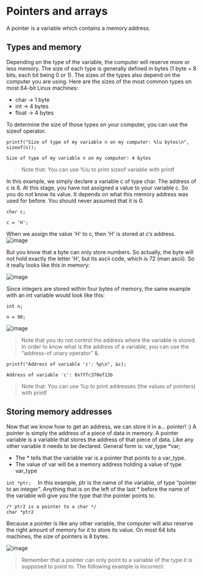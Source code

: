 # Pointers and arrays
A pointer is a variable which contains a memory address.

## Types and memory
Depending on the type of the variable, the computer will reserve more or less memory. The size of each type is generally defined in bytes (1 byte = 8 bits, each bit being 0 or 1). The sizes of the types also depend on the computer you are using. Here are the sizes of the most common types on most 64-bit Linux machines:

* char -> 1 byte
* int -> 4 bytes
* float -> 4 bytes

To determine the size of those types on your computer, you can use the sizeof operator.
```
printf("Size of type of my variable n on my computer: %lu bytes\n", sizeof(n));

Size of type of my variable n on my computer: 4 bytes
```
> Note that: You can use %lu to print sizeof variable with printf

In this example, we simply declare a variable c of type char. The address of c is 8. At this stage, you have not assigned a value to your variable c. So you do not know its value. It depends on what this memory address was used for before. You should never assumed that it is 0.

```
char c;  

c = 'H';  
```
When we assign the value 'H' to c, then 'H' is stored at c‘s address.
![image](https://github.com/Darryl-Mbae/alx-low_level_programming/assets/102142446/bd9d6caa-ea3a-4f09-9094-29b695807e46)

But you know that a byte can only store numbers. So actually, the byte will not hold exactly the letter 'H', but its ascii code, which is 72 (man ascii). So it really looks like this in memory:

![image](https://github.com/Darryl-Mbae/alx-low_level_programming/assets/102142446/f106dab4-bbc5-4b7b-abb6-668806bdca94)

Since integers are stored within four bytes of memory, the same example with an int variable would look like this:

```
int n;  

n = 98;  
```
![image](https://github.com/Darryl-Mbae/alx-low_level_programming/assets/102142446/e3871d88-725d-4681-b9d3-5bb7577d2be7)

> Note that you do not control the address where the variable is stored. In order to know what is the address of a variable, you can use the “address-of unary operator” &.

```
printf("Address of variable 'c': %p\n", &c);

Address of variable 'c': 0x7ffc370ef13b
```
> Note that: You can use %p to print addresses (the values of pointers) with printf

## Storing memory addresses
Now that we know how to get an address, we can store it in a… pointer! :)
A pointer is simply the address of a piece of data in memory. A pointer variable is a variable that stores the address of that piece of data. Like any other variable it needs to be declared. General form is:
var_type *var;

* The * tells that the variable var is a pointer that points to a var_type.
* The value of var will be a memory address holding a value of type var_type

```int *ptr;  ```
In this example, ptr is the name of the variable, of type “pointer to an integer”. Anything that is on the left of the last * before the name of the variable will give you the type that the pointer points to.

```
/* ptr2 is a pointer to a char */  
char *ptr2  
```
Because a pointer is like any other variable, the computer will also reserve the right amount of memory for it to store its value. On most 64 bits machines, the size of pointers is 8 bytes.

![image](https://github.com/Darryl-Mbae/alx-low_level_programming/assets/102142446/f355b96c-1d58-4aac-a326-c02f3d890c27)

> Remember that a pointer can only point to a variable of the type it is supposed to point to. The following example is incorrect:
